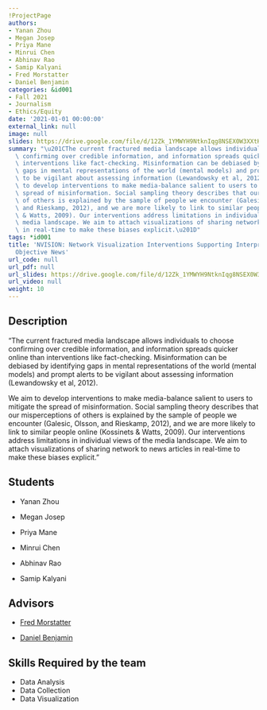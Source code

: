 ```yaml
---
!ProjectPage
authors:
- Yanan Zhou
- Megan Josep
- Priya Mane
- Minrui Chen
- Abhinav Rao
- Samip Kalyani
- Fred Morstatter
- Daniel Benjamin
categories: &id001
- Fall 2021
- Journalism
- Ethics/Equity
date: '2021-01-01 00:00:00'
external_link: null
image: null
slides: https://drive.google.com/file/d/12Zk_1YMWYH9NtknIqg8NSEX0W3XXtKK7/view?usp=sharing
summary: "\u201CThe current fractured media landscape allows individuals to choose\
  \ confirming over credible information, and information spreads quicker online than\
  \ interventions like fact-checking. Misinformation can be debiased by identifying\
  \ gaps in mental representations of the world (mental models) and prompt alerts\
  \ to be vigilant about assessing information (Lewandowsky et al, 2012).\n\nWe aim\
  \ to develop interventions to make media-balance salient to users to mitigate the\
  \ spread of misinformation. Social sampling theory describes that our misperceptions\
  \ of others is explained by the sample of people we encounter (Galesic, Olsson,\
  \ and Rieskamp, 2012), and we are more likely to link to similar people online (Kossinets\
  \ & Watts, 2009). Our interventions address limitations in individual views of the\
  \ media landscape. We aim to attach visualizations of sharing network to news articles\
  \ in real-time to make these biases explicit.\u201D"
tags: *id001
title: 'NVISION: Network Visualization Interventions Supporting Interpretation of
  Objective News'
url_code: null
url_pdf: null
url_slides: https://drive.google.com/file/d/12Zk_1YMWYH9NtknIqg8NSEX0W3XXtKK7/view?usp=sharing
url_video: null
weight: 10
---
```

## Description

“The current fractured media landscape allows individuals to choose confirming over credible information, and information spreads quicker online than interventions like fact-checking. Misinformation can be debiased by identifying gaps in mental representations of the world (mental models) and prompt alerts to be vigilant about assessing information (Lewandowsky et al, 2012).

We aim to develop interventions to make media-balance salient to users to mitigate the spread of misinformation. Social sampling theory describes that our misperceptions of others is explained by the sample of people we encounter (Galesic, Olsson, and Rieskamp, 2012), and we are more likely to link to similar people online (Kossinets &amp; Watts, 2009). Our interventions address limitations in individual views of the media landscape. We aim to attach visualizations of sharing network to news articles in real-time to make these biases explicit.”





## Students

* Yanan Zhou

* Megan Josep

* Priya Mane

* Minrui Chen

* Abhinav Rao

* Samip Kalyani

## Advisors

* [Fred Morstatter](../../../author/fred-morstatter)

* [Daniel Benjamin](../../../author/daniel-benjamin)

## Skills Required by the team


* Data Analysis
* Data Collection
* Data Visualization
